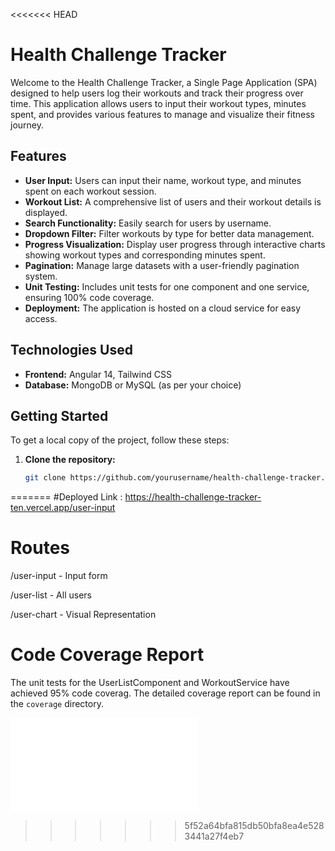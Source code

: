 <<<<<<< HEAD
# Health Challenge Tracker

Welcome to the Health Challenge Tracker, a Single Page Application (SPA) designed to help users log their workouts and track their progress over time. This application allows users to input their workout types, minutes spent, and provides various features to manage and visualize their fitness journey.

## Features

- **User Input:** Users can input their name, workout type, and minutes spent on each workout session.
- **Workout List:** A comprehensive list of users and their workout details is displayed.
- **Search Functionality:** Easily search for users by username.
- **Dropdown Filter:** Filter workouts by type for better data management.
- **Progress Visualization:** Display user progress through interactive charts showing workout types and corresponding minutes spent.
- **Pagination:** Manage large datasets with a user-friendly pagination system.
- **Unit Testing:** Includes unit tests for one component and one service, ensuring 100% code coverage.
- **Deployment:** The application is hosted on a cloud service for easy access.

## Technologies Used

- **Frontend:** Angular 14, Tailwind CSS
- **Database:** MongoDB or MySQL (as per your choice)

## Getting Started

To get a local copy of the project, follow these steps:

1. **Clone the repository:**
   ```bash
   git clone https://github.com/yourusername/health-challenge-tracker.git

=======
#Deployed Link : https://health-challenge-tracker-ten.vercel.app/user-input

# Routes

/user-input - Input form

/user-list - All users

/user-chart - Visual Representation


# Code Coverage Report

The unit tests for the UserListComponent and WorkoutService have achieved 95% code coverag. The detailed coverage report can be found in the `coverage` directory.

![Coverage Report](coverage/health-challenge-tracker/index.html)
>>>>>>> 5f52a64bfa815db50bfa8ea4e5283441a27f4eb7
